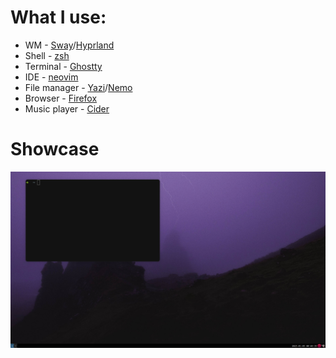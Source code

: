 # What I use:
- WM - [Sway](https://swaywm.org/)/[Hyprland](https://hyprland.org/)
- Shell - [zsh](https://zsh.org/)
- Terminal - [Ghostty](https://github.com/kovidgoyal/kitty)
- IDE - [neovim](https://neovim.io/)
- File manager - [Yazi](https://github.com/sxyazi/yazi)/[Nemo](https://github.com/linuxmint/nemo)
- Browser - [Firefox](https://www.mozilla.org/en-US/firefox/developer/)
- Music player - [Cider](https://cider.sh/)

# Showcase
![img](./screenshots/1.png)
